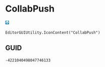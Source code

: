 # CollabPush
![](/img/CollabPush.png)

``` CSharp
EditorGUIUtility.IconContent("CollabPush")
```
## GUID
```
-4221040498047746133
```
